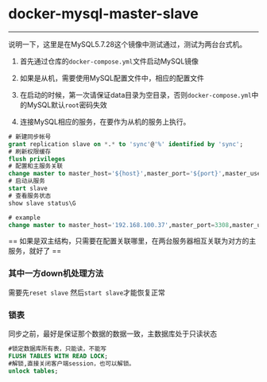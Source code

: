 # docker-mysql-master-slave

- - - 

说明一下，这里是在MySQL5.7.28这个镜像中测试通过，测试为两台台式机。

1. 首先通过仓库的`docker-compose.yml`文件启动MySQL镜像

2. 如果是从机，需要使用MySQL配置文件中，相应的配置文件

3. 在启动的时候，第一次请保证data目录为空目录，否则`docker-compose.yml`中的MySQL默认`root`密码失效

4. 连接MySQL相应的服务，在要作为从机的服务上执行。

```sql
# 新建同步帐号
grant replication slave on *.* to 'sync'@'%' identified by 'sync';  
# 刷新权限缓存
flush privileges 
# 配置和主服务关联
change master to master_host='${host}',master_port='${port}',master_user= '${master_user}' ,master_password='${master_password}',master_log_file='${master_log_file}',master_log_pos='${master_log_pos}';
# 启动从服务
start slave
# 查看服务状态
show slave status\G

# example
change master to master_host='192.168.100.37',master_port=3308,master_user='sync',master_password='sync',master_log_file='mysql-bin.000003',master_log_pos=591;

```

== 如果是双主结构，只需要在配置关联哪里，在两台服务器相互关联为对方的主服务，就好了 ==

### 其中一方down机处理方法

需要先`reset slave` 然后`start slave`才能恢复正常

### 锁表

同步之前，最好是保证那个数据的数据一致，主数据库处于只读状态
```sql
#锁定数据库所有表，只能读，不能写
FLUSH TABLES WITH READ LOCK;
#解锁,直接关闭客户端session，也可以解锁。
unlock tables;

```

